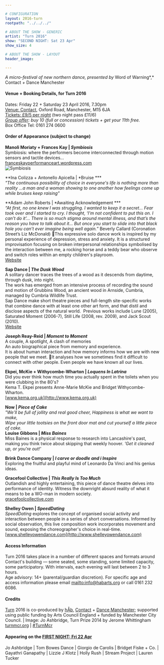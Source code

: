 ```yaml
---

# CONFIGURATION
layout: 2016-turn
rootpath: "../../../"

# ABOUT THE SHOW - GENERIC
artist: "Turn 2016"
show: "SECOND NIGHT: Sat 23 Apr"
show_size: 4

# ABOUT THE SHOW - LAYOUT
header_image:

---
```

*A micro-festival of new northern dance, presented by* Word of Warning*,* Contact *+* Dance Manchester
        
#### Venue + Booking Details, for Turn 2016              
Dates: Friday 22 + Saturday 23 April 2016, 7.30pm       
<a href="http://contactmcr.com/visit/getting-here" target="_blank">Venue: Contact</a>, Oxford Road, Manchester, M15 6JA         
<a href="http://contactmcr.com/whats-on/47093-turn-2016/booking" target="_blank">Tickets: £9/5 per night</a> (two night pass £11/6)        
*<a href="http://www.contactmcr.com/ticketoffers" target="_blank">Group offer</a>: buy 10 (full or concession) tickets + get your 11th free.*        
Box Office Tel: 0161 274 0600                

#### Order of Appearance (subject to change)           
**Manoli Moriaty + Frances Kay | *Symbiosis***      
Symbiosis: where the performers become interconnected through motion sensors and tactile devices...      
 [franceskayperformanceart.wordpress.com](https://franceskayperformanceart.wordpress.com/symbiosis/)      
![Symbiosis](stream.jpg)         

**Ina Colizza + Antonello Apicella | *Bruise	***     
*"The continuous possibility of choice in everyone's life is nothing more than reality ...a man and a woman showing to one another how feelings come up while bruises keep raising"*           
	
**Adam John Roberts | *Awaiting Acknowledgement	***     
*“At first, no one knew I was struggling. I wanted to keep it a secret… Fear took over and I started to cry. I thought, ‘I’m not confident to put this on. I can’t do it’… There is so much stigma around mental illness, and that’s the reason you have to talk about it… But once you start to slide into that black hole you can’t ever imagine being well again.”*  Beverly Callard (Coronation Street’s Liz McDonald)                    This expressive solo dance work is inspired by my personal experience of depression, stress and anxiety. It is a structured improvisation focusing on broken interpersonal relationships symbolised by the interaction between me, a rocking horse and a teddy bear who observe and switch roles within an empty children's playroom.      
[Website](http://adamrob1.wix.com/adamjohnroberts)     
**Sap Dance | *The Dusk Wood***     
A solitary dancer traces the trees of a wood as it descends from daytime, through dusk, into night.     
The work has emerged from an intensive process of recording the sound and motion of Grubbins Wood, an ancient wood in Arnside, Cumbria, managed by Cumbria Wildlife Trust.    
Sap Dance make short theatre pieces and full-length site-specific works that combine dance with at least one other art form, and that distil and disclose aspects of the natural world.  Previous works include Lune (2005), Saturated Moment (2006-7), Still Life (2008, rev. 2009), and Jack Scout (2010).     
[Website](http://www.lancaster.ac.uk/fass/projects/jackscout/)       
 **Joseph Reay-Reid | *Moment to Moment***          
A couple, A spotlight, A clash of memories     
An auto biographical piece from memory and experience.     
It is about human interaction and how memory informs how we are with new people that we meet.         It analyses how we sometimes find it difficult to connect with other people. Even people we have known all our lives.         
 	**Ekpei, McKie + Withycombe-Wharton | *Loquens In Latrina***     
Did you ever think how much time you actually spent in the toilets when you were clubbing in the 80's?      
Kema T. Ekpei presents Anne-Marie McKie and Bridget Withycombe-Wharton.     
[www.kema.org.uk](http://www.kema.org.uk)          
**Now | *Piece of Cake***    
*"We'll be full of jollity and real good cheer, Happiness is what we want to make,     
Wipe your little tootsies on the front door mat and cut yourself a little piece of cake.*     
  **Louise Gibbons | *Miss Baines***     
Miss Baines is a physical response to research into Lancashire's past, making you think twice about skipping that weekly hoover. *'Get it cleaned up, or you're out!'*     
**Brink Dance Company | *I carve or doodle and i Inspire***        
Exploring the fruitful and playful mind of Leonardo Da Vinci and his genius ideas.      
**Gracefool Collective | *This Really Is Too Much***    
Outlandish and highly entertaining, this piece of dance theatre delves into performance of identity. Witness the downright absurd reality of what it means to be a WO-man in modern society.     
[gracefoolcollective.com](http://gracefoolcollective.com)     
**Shelley Owen | *SpeedDating***    
*SpeedDating* explores the concept of organised social activity and interaction between people in a series of short conversations. Informed by social observation, this live composition work incorporates movement and sound, exposing the choreographer's choice in real-time.	    
[www.shelleyowendance.com](http://www.shelleyowendance.com)       
         
#### Access Information         
Turn 2016 takes place in a number of different spaces and formats around Contact's building — some seated, some standing, some limited capacity, some participatory. With intervals, each evening will last between 2 to 3 hours.<br>Age advisory: 14+ (parental/guardian discretion). For specific age and access information please email <mailto:info@habarts.org> or call 0161 232 6086.            
       
#### Credits         
[Turn](/hab/turn) 2016 is co-produced by [hÅb](/hab), <a href="http://contactmcr.com" target="_blank">Contact</a> + <a href="http://www.digm.org" target="_blank">Dance Manchester</a>; supported using public funding by Arts Council England + funded by Manchester City Council. | Image: Jo Ashbridge, Turn Prize 2014 by Jerome Whittingham          
<a href="http://turnmcr.org" target="_blank">turnmcr.org</a> | <a href="http://twitter.com/hashtag/TurnMcr" target="_blank">#TurnMcr</a>          
         
#### Appearing on the [FIRST NIGHT: Fri 22 Apr](/current/2016-turn/fri)          
Jo Ashbridge | Tom Bowes Dance | Giorgio de Carolis | Bridget Fiske + Co. | Gayathri Ganapathy | Lizzie J Klotz | Holly Rush | Stream Project | Lauren Tucker
